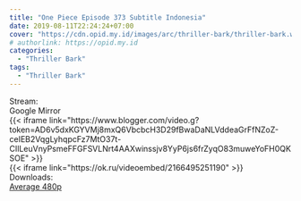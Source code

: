 ```yaml
---
title: "One Piece Episode 373 Subtitle Indonesia"
date: 2019-08-11T22:24:24+07:00
cover: "https://cdn.opid.my.id/images/arc/thriller-bark/thriller-bark.webp" # Optional, cover
# authorlink: https://opid.my.id
categories:
  - "Thriller Bark"
tags:
  - "Thriller Bark"
---
```

<div class="ui menu violet borderless inverted">
  <div class="header item active">
        Stream:
    </div>
  <a class="active item" data-tab="google">
    <i class="google drive icon"></i> Google
  </a>
  <a class="item nounderline" data-tab="mirror">
    <i class="odnoklassniki icon"></i> Mirror
  </a>
</div>
<div class="ui bottom attached tab segment active" style="border:0 !important;" data-tab="google">
{{< iframe link="https://www.blogger.com/video.g?token=AD6v5dxKGYVMj8mxQ6VbcbcH3D29fBwaDaNLVddeaGrFfNZoZ-ceIEB2VqgLyhqpcFz7MtO37t-CIlLeuVnyPsmeFFGFSVLNrt4AAXwinssjv8YyP6js6frZyqO83muweYoFH0QKSOE" >}}
</div>
<div class="ui bottom attached tab segment" style="border:0 !important;" data-tab="mirror">
{{< iframe link="https://ok.ru/videoembed/2166495251190" >}}
</div>
<div class="ui menu violet borderless inverted">
  <div class="header item active">
        Downloads:
    </div>
  <a class="item nounderline" href="https://ouo.io/af3fKh" target="_blank" rel="dofollow"><i class="google drive icon"></i>
    Average 480p</a>
</div>